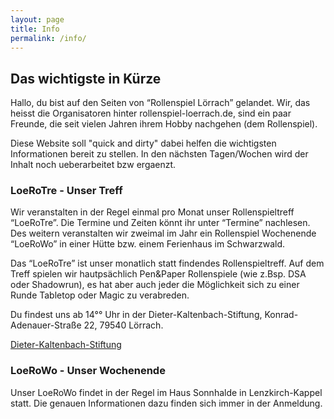 ```yaml
---
layout: page
title: Info
permalink: /info/
---
```

## Das wichtigste in Kürze ##
Hallo, du bist auf den Seiten von “Rollenspiel Lörrach” gelandet. Wir, das heisst die Organisatoren hinter rollenspiel-loerrach.de, sind ein paar Freunde, die seit vielen Jahren ihrem Hobby nachgehen (dem Rollenspiel).

Diese Website soll "quick and dirty" dabei helfen die wichtigsten Informationen bereit zu stellen. In den nächsten Tagen/Wochen wird der Inhalt noch ueberarbeitet bzw ergaenzt.

### LoeRoTre - Unser Treff ###
Wir veranstalten in der Regel einmal pro Monat unser Rollenspieltreff “LoeRoTre”. Die Termine und Zeiten könnt ihr unter “Termine” nachlesen. Des weitern veranstalten wir zweimal im Jahr ein Rollenspiel Wochenende “LoeRoWo” in einer Hütte bzw. einem Ferienhaus im Schwarzwald.

Das “LoeRoTre” ist unser monatlich statt findendes Rollenspieltreff. Auf dem Treff spielen wir hautpsächlich Pen&Paper Rollenspiele (wie z.Bsp. DSA oder Shadowrun), es hat aber auch jeder die Möglichkeit sich zu einer Runde Tabletop oder Magic zu verabreden.

Du findest uns ab 14°° Uhr in der Dieter-Kaltenbach-Stiftung, Konrad-Adenauer-Straße 22, 79540 Lörrach.

[Dieter-Kaltenbach-Stiftung](https://www.openstreetmap.org/?mlat=47.59693&amp;mlon=7.66204#map=18/47.59693/7.66204&amp;layers=N)

### LoeRoWo - Unser Wochenende ###

Unser LoeRoWo findet in der Regel im Haus Sonnhalde in Lenzkirch-Kappel statt. Die genauen Informationen dazu finden sich immer in der Anmeldung.
